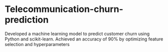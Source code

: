 # Telecommunication-churn-prediction
Developed a machine learning model to predict customer churn using Python and scikit-learn. Achieved an accuracy of 90% by optimizing feature selection and hyperparameters
